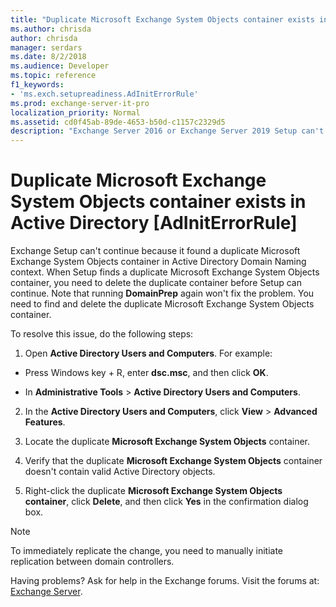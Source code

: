```yaml
---
title: "Duplicate Microsoft Exchange System Objects container exists in Active Directory [AdInitErrorRule]"
ms.author: chrisda
author: chrisda
manager: serdars
ms.date: 8/2/2018
ms.audience: Developer
ms.topic: reference
f1_keywords:
- 'ms.exch.setupreadiness.AdInitErrorRule'
ms.prod: exchange-server-it-pro
localization_priority: Normal
ms.assetid: cd0f45ab-89de-4653-b50d-c1157c2329d5
description: "Exchange Server 2016 or Exchange Server 2019 Setup can't continue because another Microsoft Exchange System Object container exists in Active Directory."
---
```


# Duplicate Microsoft Exchange System Objects container exists in Active Directory [AdInitErrorRule]

Exchange Setup can't continue because it found a duplicate Microsoft Exchange System Objects container in Active Directory Domain Naming context. When Setup finds a duplicate Microsoft Exchange System Objects container, you need to delete the duplicate container before Setup can continue. Note that running **DomainPrep** again won't fix the problem. You need to find and delete the duplicate Microsoft Exchange System Objects container.
  
To resolve this issue, do the following steps:
  
1. Open **Active Directory Users and Computers**. For example:
    
  - Press Windows key + R, enter **dsc.msc**, and then click **OK**.

  - In **Administrative Tools** \> **Active Directory Users and Computers**.
    
2. In the **Active Directory Users and Computers**, click **View** \> **Advanced Features**.
    
4. Locate the duplicate **Microsoft Exchange System Objects** container.
    
5. Verify that the duplicate **Microsoft Exchange System Objects** container doesn't contain valid Active Directory objects.
    
6. Right-click the duplicate **Microsoft Exchange System Objects container**, click **Delete**, and then click **Yes** in the confirmation dialog box.
    
> [!NOTE]
> To immediately replicate the change, you need to manually initiate replication between domain controllers.
  
Having problems? Ask for help in the Exchange forums. Visit the forums at: [Exchange Server](https://go.microsoft.com/fwlink/p/?linkId=60612).
